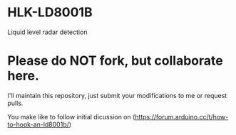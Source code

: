 # HLK-LD8001B
Liquid level radar detection

# Please do NOT fork, but collaborate here.
I'll maintain this repository, just submit your modifications to me or request pulls.


You make like to follow initial dicussion on (https://forum.arduino.cc/t/how-to-hook-an-ld8001b/)
